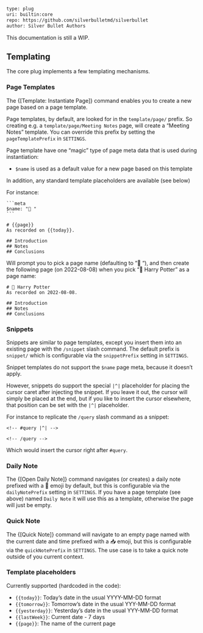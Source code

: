 ```meta
type: plug
uri: builtin:core
repo: https://github.com/silverbulletmd/silverbullet
author: Silver Bullet Authors
```

This documentation is still a WIP.

## Templating
The core plug implements a few templating mechanisms.

### Page Templates
The {[Template: Instantiate Page]} command enables you to create a new page based on a page template. 

Page templates, by default, are looked for in the `template/page/` prefix. So creating e.g. a `template/page/Meeting Notes` page, will create a “Meeting Notes” template. You can override this prefix by setting the `pageTemplatePrefix` in `SETTINGS`.

Page template have one “magic” type of page meta data that is used during instantiation:

* `$name` is used as a default value for a new page based on this template

In addition, any standard template placeholders are available (see below)

For instance:

    ```meta
    $name: "📕 "
    ```

    # {{page}}
    As recorded on {{today}}.
    
    ## Introduction
    ## Notes
    ## Conclusions

Will prompt you to pick a page name (defaulting to “📕 “), and then create the following page (on 2022-08-08) when you pick “📕 Harry Potter” as a page name:

    # 📕 Harry Potter
    As recorded on 2022-08-08.
    
    ## Introduction
    ## Notes
    ## Conclusions

### Snippets
Snippets are similar to page templates, except you insert them into an existing page with the `/snippet` slash command. The default prefix is `snippet/` which is configurable via the `snippetPrefix` setting in `SETTINGS`.

Snippet templates do not support the `$name` page meta, because it doesn’t apply.

However, snippets do support the special `|^|` placeholder for placing the cursor caret after injecting the snippet. If you leave it out, the cursor will simply be placed at the end, but if you like to insert the cursor elsewhere, that position can be set with the `|^|` placeholder.

For instance to replicate the `/query` slash command as a snippet:

    <!-- #query |^| -->

    <!-- /query -->

Which would insert the cursor right after `#query`.

### Daily Note
The {[Open Daily Note]} command navigates (or creates) a daily note prefixed with a 📅 emoji by default, but this is configurable via the `dailyNotePrefix` setting in `SETTINGS`. If you have a page template (see above) named `Daily Note` it will use this as a template, otherwise the page will just be empty. 

### Quick Note
The {[Quick Note]} command will navigate to an empty page named with the current date and time prefixed with a 📥 emoji, but this is configurable via the `quickNotePrefix` in `SETTINGS`. The use case is to take a quick note outside of you current context. 

### Template placeholders
Currently supported (hardcoded in the code):

* `{{today}}`: Today’s date in the usual YYYY-MM-DD format
* `{{tomorrow}}`: Tomorrow’s date in the usual YYY-MM-DD format
* `{{yesterday}}`: Yesterday’s date in the usual YYY-MM-DD format
* `{{lastWeek}}`: Current date - 7 days
* `{{page}}`: The name of the current page
